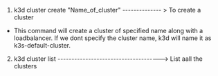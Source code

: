 1. k3d cluster create "Name_of_cluster"  -------------- > To create a cluster

- This command will create a cluster of specified name along with a loadbalancer. If we dont specify the cluster name, k3d will name it as k3s-default-cluster.

2. k3d cluster list -------------------------------------> List aall the clusters
